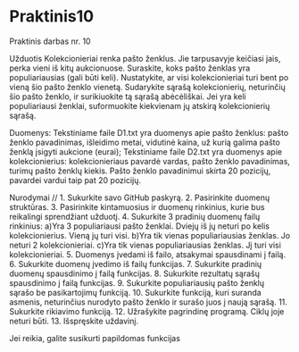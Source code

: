 # Praktinis10
Praktinis darbas nr. 10

Užduotis
Kolekcionieriai renka pašto ženklus. Jie tarpusavyje keičiasi jais, perka vieni iš kitų aukcionuose. Suraskite, koks pašto ženklas yra populiariausias (gali būti keli). Nustatykite, ar visi kolekcionieriai turi bent po vieną šio pašto ženklo vienetą. Sudarykite sąrašą kolekcionierių, neturinčių šio pašto ženklo, ir surikiuokite tą sąrašą abėcėliškai. Jei yra keli populiariausi ženklai, suformuokite kiekvienam jų atskirą kolekcionierių sąrašą.

Duomenys:
Tekstiniame faile D1.txt yra duomenys apie pašto ženklus: pašto ženklo pavadinimas, išleidimo metai, vidutinė kaina, už kurią galima pašto ženklą įsigyti aukcione (eurai);
Tekstiniame faile D2.txt yra duomenys apie kolekcionierius: kolekcionieriaus pavardė vardas, pašto ženklo pavadinimas, turimų pašto ženklų kiekis.
Pašto ženklo pavadinimui skirta 20 pozicijų, pavardei vardui taip pat 20 pozicijų.

Nurodymai
// 1. Sukurkite savo GitHub paskyrą.
2. Pasirinkite duomenų struktūras.
3. Pasirinkite kintamuosius ir duomenų rinkinius, kurie bus reikalingi sprendžiant užduotį.
4. Sukurkite 3 pradinių duomenų failų rinkinius:
a)Yra 3 populiariausi pašto ženklai. Dviejų iš jų neturi po kelis kolekcionierius. Vieną jų turi 
visi.
b)Yra tik vienas populiariausias ženklas. Jo neturi 2 kolekcionieriai.
c)Yra tik vienas populiariausias ženklas. Jį turi visi kolekcionieriai.
5. Duomenys įvedami iš failo, atsakymai spausdinami į failą.
6. Sukurkite duomenų įvedimo iš failų funkcijas.
7. Sukurkite pradinių duomenų spausdinimo į failą funkcijas.
8. Sukurkite rezultatų sąrašų spausdinimo į failą funkcijas.
9. Sukurkite populiariausių pašto ženklų sąrašo be pasikartojimų funkciją.
10. Sukurkite funkciją, kuri suranda asmenis, neturinčius nurodyto pašto ženklo ir surašo juos į 
naują sąrašą.
11. Sukurkite rikiavimo funkciją.
12. Užrašykite pagrindinę programą. Ciklų joje neturi būti.
13. Išspręskite uždavinį.

Jei reikia, galite susikurti papildomas funkcijas
